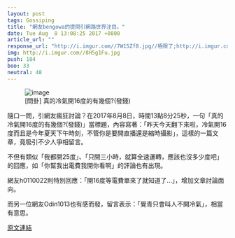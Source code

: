 ```yaml
---
layout: post
tags: Gossiping
title: "網友bengowa的提問引網路世界注目。"
date: Tue Aug  8 13:08:25 2017 +0800
article_url: ""
response_url: "http://i.imgur.com//7W15Zf8.jpg//極限了;http://i.imgur.com//8H5g1Fu.jpg"
img: http://i.imgur.com//8H5g1Fu.jpg
push: 184
boo: 33
neutral: 48
---
```


<figure>
<img src="http://i.imgur.com//8H5g1Fu.jpg" alt="image">
<figcaption>
[問卦] 真的冷氣開16度的有幾個?(發錢)
</figcaption>
</figure>



隨口一問，引網友瘋狂討論？在2017年8月8日，時間13點8分25秒，一句「真的冷氣開16度的有幾個?(發錢)」當標題，內容寫著：「昨天今天翻下來啦，冷氣開16度而且是今年夏天下午時刻，不管你是要開直播還是縮時攝影」，這樣的一篇文章，竟吸引不少人爭相留言。

不但有類似「我都開25度」、「只開三小時，就算全速運轉，應該也沒多少度吧」的回應，如「你幫我出電費我開你看啊」的評論也有出現。

網友h0110022則特別回應：「開16度等電費單來了就知道了...」，增加文章討論面向。

而另一位網友Odin1013也有感而發，留言表示：「覺青只會叫人不開冷氣」，相當有意思。

<a href = "https://www.ptt.cc/bbs/Gossiping/M.1502168907.A.2E8.html">原文連結</a>

